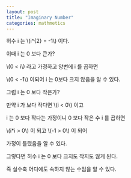 ```yaml
---
layout: post
title: "Imaginary Number"
categories: mathmetics
---
```


<!-- begin_excerpt -->

허수 i 는 \\(i^{2} = -1\\) 이다.

이때 i 는 0 보다 큰가?

<!-- end_excerpt -->

\\(0 < i\\) 라고 가정하고 양변에 i 를 곱하면

\\(0 < -1\\) 이되어 i 는 0보다 크지 않음을 알 수 있다.

그럼 i 는 0 보다 작은가?

만약 i 가 보다 작다면 \\(i < 0\\) 이고 

i 는 0 보다 작다는 가정이니 0 보다 작은 수 i 를 곱하면

\\(i*i > 0\\) 이 되고 \\(-1 > 0\\) 이 되어

가정이 틀렸음을 알 수 있다.

그렇다면 허수 i 는 0 보다 크지도 작지도 않게 된다.

즉 실수축 어디에도 속하지 않는 수임을 알 수 있다.
